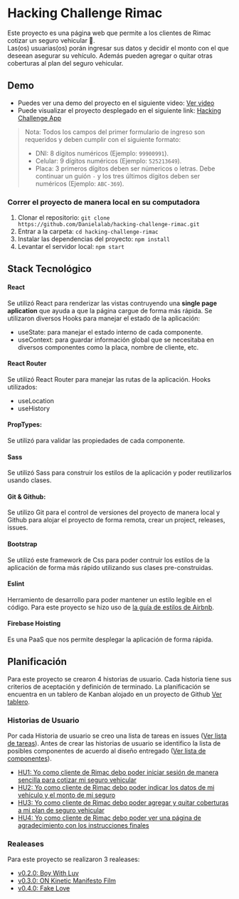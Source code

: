 # Hacking Challenge Rimac

Este proyecto es una página web que permite a los clientes de Rimac cotizar un seguro vehicular  🚗.  
Las(os) usuarias(os) porán ingresar sus datos y decidir el monto con el que deseean asegurar su vehículo. Además pueden agregar o quitar otras coberturas al plan del seguro vehicular.

## Demo

- Puedes ver una demo del proyecto en el siguiente video: [Ver video](https://www.loom.com/share/989507ba196740de9998d237d3d745b7)
- Puede visualizar el proyecto desplegado en el siguiente link: [Hacking Challenge App](https://hacking-challenge-rimac.web.app/)

> Nota: Todos los campos del primer formulario de ingreso son requeridos y deben cumplir con el siguiente formato:
> - DNI: 8 dígitos numéricos (Ejemplo: `99900991`).
> - Celular: 9 dígitos numéricos (Ejemplo: `525213649`).
> - Placa: 3 primeros dígitos deben ser númericos o letras. Debe continuar un guión `-` y los tres últimos dígitos deben ser numéricos
> (Ejemplo: `ABC-369`).

### Correr el proyecto de manera local en su computadora

  1. Clonar el repositorio: `git clone https://github.com/Danielalab/hacking-challenge-rimac.git`
  2. Entrar a la carpeta: `cd hacking-challenge-rimac`
  3. Instalar las dependencias del proyecto: `npm install`
  4. Levantar el servidor local: `npm start`

## Stack Tecnológico

#### React

Se utilizó React para renderizar las vistas contruyendo una **single page aplication** que ayuda a que la página cargue
de forma más rápida.
Se utilizaron diversos Hooks para manejar el estado de la aplicación:
- useState: para manejar el estado interno de cada componente.
- useContext: para guardar información global que se necesitaba en diversos componentes como la placa, nombre de cliente, etc.

#### React Router
Se utilizó React Router para manejar las rutas de la aplicación.
Hooks utilizados:
- useLocation
- useHistory

#### PropTypes:
Se utilizó para validar las propiedades de cada componente.

#### Sass
Se utilizó Sass para construir los estilos de la aplicación y poder reutilizarlos usando clases.

#### Git & Github:
Se utilizo Git para el control de versiones del proyecto de manera local y Github para alojar el proyecto de forma remota, crear un project,
releases, issues.

#### Bootstrap
Se utilizó este framework de Css para poder contruir los estilos de la aplicación de forma más rápido utilizando sus clases pre-construidas.

#### Eslint
Herramiento de desarrollo para poder mantener un estilo legible en el código. Para este proyecto se hizo uso de 
[la guía de estilos de Airbnb](https://www.npmjs.com/package/eslint-config-airbnb).

#### Firebase Hoisting
Es una PaaS que nos permite desplegar la aplicación de forma rápida.

## Planificación 

Para este proyecto se crearon 4 historias de usuario. Cada historia tiene sus criterios de aceptación y definición de terminado.
La planificación se encuentra en un tablero de Kanban alojado en un proyecto de Github [Ver tablero](https://github.com/Danielalab/hacking-challenge-rimac/projects/1).

### Historias de Usuario
Por cada Historia de usuario se creo una lista de tareas en issues ([Ver lista de tareas](https://github.com/Danielalab/hacking-challenge-rimac/issues?q=is%3Aissue+is%3Aclosed)).
Antes de crear las historias de usuario se identifico la lista de posibles componentes de acuerdo al diseño entregado ([Ver lista de componentes](https://www.figma.com/file/lGcYVFEnSSpKElo8G1X6yM/Hacking-Challenge-2021-Dani-version?node-id=2603%3A720)).

- [HU1: Yo como cliente de Rimac debo poder iniciar sesión de manera sencilla para cotizar mi seguro vehicular](https://github.com/Danielalab/hacking-challenge-rimac/issues/3)
- [HU2: Yo como cliente de Rimac debo poder indicar los datos de mi vehículo y el monto de mi seguro](https://github.com/Danielalab/hacking-challenge-rimac/issues/16)
- [HU3: Yo como cliente de Rimac debo poder agregar y quitar coberturas a mi plan de seguro vehicular](https://github.com/Danielalab/hacking-challenge-rimac/issues/26)
- [HU4: Yo como cliente de Rimac debo poder ver una página de agradecimiento con los instrucciones finales](https://github.com/Danielalab/hacking-challenge-rimac/issues/37)

### Realeases
Para este proyecto se realizaron 3 realeases:
- [v0.2.0: Boy With Luv](https://github.com/Danielalab/hacking-challenge-rimac/releases/tag/v0.2.0)
- [v0.3.0: ON Kinetic Manifesto Film](https://github.com/Danielalab/hacking-challenge-rimac/releases/tag/v0.3.0)
- [v0.4.0: Fake Love](https://github.com/Danielalab/hacking-challenge-rimac/releases/tag/v0.4.0)
